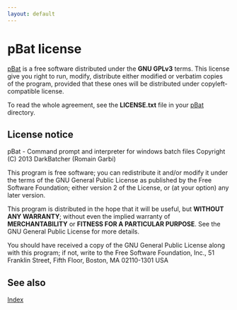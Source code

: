 ```yaml
---
layout: default
---
```

# pBat license #

[pBat](pbat) is a free software distributed under the **GNU GPLv3** terms. 
This license give you right to run, modify, distribute either modified or 
verbatim copies of the program, provided that these ones will be distributed 
under copyleft-compatible license.

To read the whole agreement, see the **LICENSE.txt** file in your 
[pBat](pbat) directory.

## License notice ##

pBat - Command prompt and interpreter for windows batch files Copyright \(C\) 
2013 DarkBatcher \(Romain Garbi\)

This program is free software; you can redistribute it and/or modify it under 
the terms of the GNU General Public License as published by the Free Software 
Foundation; either version 2 of the License, or \(at your option\) any later 
version.

This program is distributed in the hope that it will be useful, but **WITHOUT 
ANY WARRANTY**; without even the implied warranty of **MERCHANTABILITY** or 
**FITNESS FOR A PARTICULAR PURPOSE**. See the GNU General Public License for 
more details.

You should have received a copy of the GNU General Public License along with 
this program; if not, write to the Free Software Foundation, Inc., 51 Franklin 
Street, Fifth Floor, Boston, MA 02110-1301 USA

## See also ##

[Index](index) 

